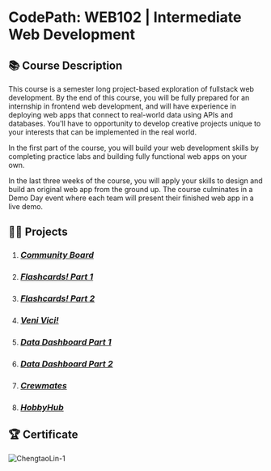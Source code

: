 # CodePath: WEB102 | Intermediate Web Development

## 📚 Course Description
This course is a semester long project-based exploration of fullstack web development. By the end of this course, you will be fully prepared for an internship in frontend web development, and will have experience in deploying web apps that connect to real-world data using APIs and databases. You'll have to opportunity to develop creative projects unique to your interests that can be implemented in the real world.

In the first part of the course, you will build your web development skills by completing practice labs and building fully functional web apps on your own.

In the last three weeks of the course, you will apply your skills to design and build an original web app from the ground up. The course culminates in a Demo Day event where each team will present their finished web app in a live demo.

## 👨‍💻 Projects

1. ### *[Community Board](https://github.com/TaoLyn838/Web102-spring/blob/main/Projects/communityboard)*
2. ### *[Flashcards! Part 1](https://github.com/TaoLyn838/Web102-spring/tree/main/Projects/flashcards)*
3. ### *[Flashcards! Part 2](https://github.com/TaoLyn838/Web102-spring/tree/main/Projects/flashcards-part2)*
4. ### *[Veni Vici!](https://github.com/TaoLyn838/Web102-spring/tree/main/Projects/veni-vici!)*
5. ### *[Data Dashboard Part 1](https://github.com/TaoLyn838/Web102-spring/tree/main/Projects/Datadashboards/Part-one/datadashboard)*
6. ### *[Data Dashboard Part 2](https://github.com/TaoLyn838/Web102-spring/tree/main/Projects/Datadashboards/Part-two/datadashboard)*
7. ### *[Crewmates](https://github.com/TaoLyn838/Web102-spring/tree/main/Projects/Crewmate)*
8. ### *[HobbyHub](https://github.com/TaoLyn838/Web102-spring/tree/main/Projects/HobbyHub)*

## 🏆 Certificate
![ChengtaoLin-1](https://github.com/TaoLyn838/Web102-spring/assets/58400041/5bf70ccf-f8e4-4bd7-b618-6940f3bb781f)
